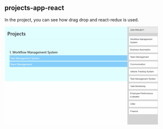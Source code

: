 ## projects-app-react

In the project, you can see how drag drop and react-redux is used.

![til](./projects-drap-drop.gif)